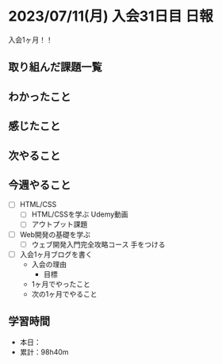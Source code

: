 # 2023/07/11(月) 入会31日目 日報

入会1ヶ月！！

## 取り組んだ課題一覧

## わかったこと

## 感じたこと

## 次やること

## 今週やること

- [ ] HTML/CSS
  - [ ] HTML/CSSを学ぶ Udemy動画
  - [ ] アウトプット課題
- [ ] Web開発の基礎を学ぶ
  - [ ] ウェブ開発入門完全攻略コース 手をつける
- [ ] 入会1ヶ月ブログを書く
  - 入会の理由
    - 目標
  - 1ヶ月でやったこと
  - 次の1ヶ月でやること

## 学習時間

- 本日：
- 累計：98h40m
